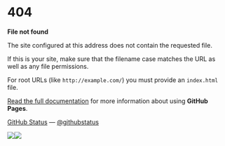 # 404

**File not found**

The site configured at this address does not
contain the requested file.


If this is your site, make sure that the filename case matches the URL
as well as any file permissions.

For root URLs (like `http://example.com/`) you must provide an
`index.html` file.


[Read the full documentation](https://help.github.com/pages/)
for more information about using **GitHub Pages**.


[GitHub Status](https://githubstatus.com/) —
[@githubstatus](https://twitter.com/githubstatus)

[![](<Base64-Image-Removed>)](https://p5js.org/)[![](<Base64-Image-Removed>)](https://p5js.org/)